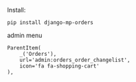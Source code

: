 Install:
```
pip install django-mp-orders
```
admin menu
```
ParentItem(
    _('Orders'), 
    url='admin:orders_order_changelist',
    icon='fa fa-shopping-cart'
),
```

